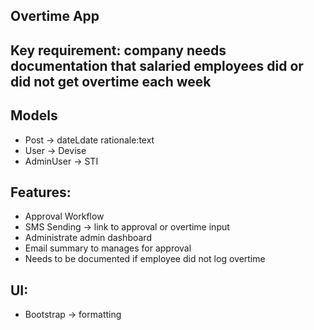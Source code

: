 ## Overtime App

## Key requirement: company needs documentation that salaried employees did or did not get overtime each week

## Models
- Post -> dateLdate rationale:text
- User -> Devise
- AdminUser -> STI

## Features:
- Approval Workflow
- SMS Sending -> link to approval or overtime input
- Administrate admin dashboard
- Email summary to manages for approval
- Needs to be documented if employee did not log overtime

## UI:
- Bootstrap -> formatting